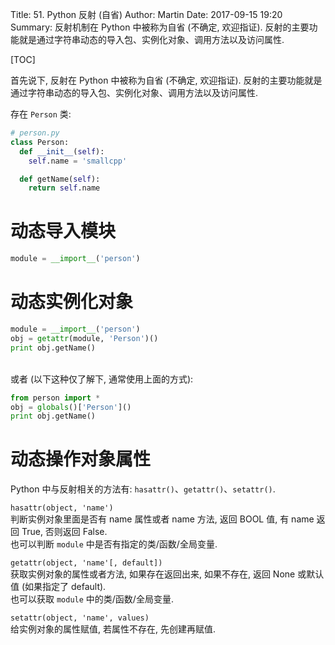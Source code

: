 Title: 51. Python 反射 (自省)
Author: Martin
Date: 2017-09-15 19:20
Summary: 反射机制在 Python 中被称为自省 (不确定, 欢迎指证). 反射的主要功能就是通过字符串动态的导入包、实例化对象、调用方法以及访问属性.

[TOC]

首先说下, 反射在 Python 中被称为自省 (不确定, 欢迎指证). 反射的主要功能就是通过字符串动态的导入包、实例化对象、调用方法以及访问属性.

存在 `Person` 类:

```python
# person.py
class Person:
  def __init__(self):
    self.name = 'smallcpp'

  def getName(self):
    return self.name
```

# 动态导入模块
```python
module = __import__('person')
```

# 动态实例化对象
```python
module = __import__('person')
obj = getattr(module, 'Person')()
print obj.getName()
```
<br>
或者 (以下这种仅了解下, 通常使用上面的方式):

```python
from person import *
obj = globals()['Person']()
print obj.getName()
```

# 动态操作对象属性
Python 中与反射相关的方法有: `hasattr()`、`getattr()`、`setattr()`.

`hasattr(object, 'name')`<br>
判断实例对象里面是否有 name 属性或者 name 方法, 返回 BOOL 值, 有 name 返回 True, 否则返回 False.<br>
也可以判断 `module` 中是否有指定的类/函数/全局变量.

`getattr(object, 'name'[, default])`<br>
获取实例对象的属性或者方法, 如果存在返回出来, 如果不存在, 返回 None 或默认值 (如果指定了 default).<br>
也可以获取 `module` 中的类/函数/全局变量.

`setattr(object, 'name', values)`<br>
给实例对象的属性赋值, 若属性不存在, 先创建再赋值.
